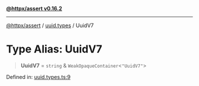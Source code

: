 [**@httpx/assert v0.16.2**](../../README.md)

***

[@httpx/assert](../../README.md) / [uuid.types](../README.md) / UuidV7

# Type Alias: UuidV7

> **UuidV7** = `string` & `WeakOpaqueContainer`\<`"UuidV7"`\>

Defined in: [uuid.types.ts:9](https://github.com/belgattitude/httpx/blob/4dae8c09c15139f4a822e2110336093570f143a3/packages/assert/src/uuid.types.ts#L9)
